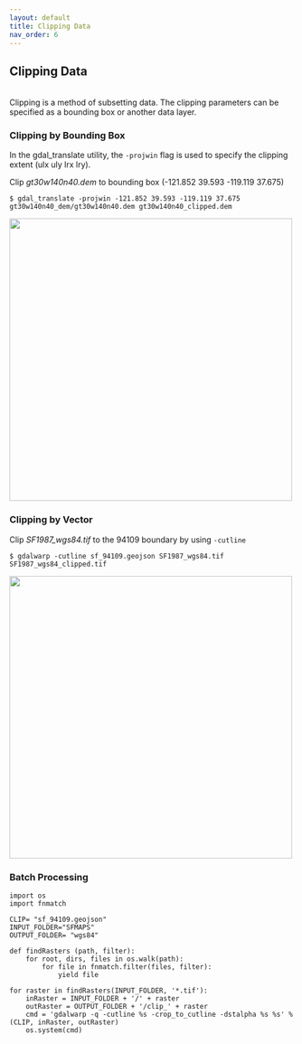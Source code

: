 ```yaml
---
layout: default
title: Clipping Data
nav_order: 6
---
```


## Clipping Data
<br/>
Clipping is a method of subsetting data. The clipping parameters can be specified as a bounding box or another data layer.

### Clipping by Bounding Box

In the gdal_translate utility, the `-projwin` flag is used to specify the clipping extent (ulx uly lrx lry). 

Clip _gt30w140n40.dem_ to bounding box (-121.852 39.593 -119.119 37.675)
```
$ gdal_translate -projwin -121.852 39.593 -119.119 37.675 gt30w140n40_dem/gt30w140n40.dem gt30w140n40_clipped.dem
```
<img src="https://raw.githubusercontent.com/kimdurante/intro-to-gdal/master/images/dem_clip.png" width="500">


### Clipping by Vector

Clip _SF1987_wgs84.tif_ to the 94109 boundary by using `-cutline`

```
$ gdalwarp -cutline sf_94109.geojson SF1987_wgs84.tif SF1987_wgs84_clipped.tif
```
<img src="https://raw.githubusercontent.com/kimdurante/intro-to-gdal/master/images/94109_alpha_c.png" width="500">

### Batch Processing

```
import os
import fnmatch

CLIP= "sf_94109.geojson"
INPUT_FOLDER="SFMAPS"
OUTPUT_FOLDER= "wgs84"

def findRasters (path, filter):
    for root, dirs, files in os.walk(path):
        for file in fnmatch.filter(files, filter):
            yield file

for raster in findRasters(INPUT_FOLDER, '*.tif'):
    inRaster = INPUT_FOLDER + '/' + raster
    outRaster = OUTPUT_FOLDER + '/clip_' + raster
    cmd = 'gdalwarp -q -cutline %s -crop_to_cutline -dstalpha %s %s' % (CLIP, inRaster, outRaster)
    os.system(cmd)
   ```
